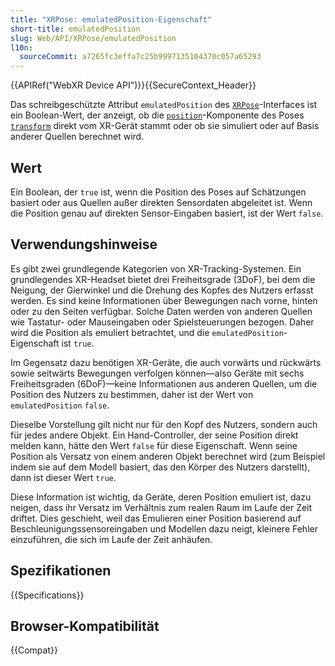 ```yaml
---
title: "XRPose: emulatedPosition-Eigenschaft"
short-title: emulatedPosition
slug: Web/API/XRPose/emulatedPosition
l10n:
  sourceCommit: a7265fc3effa7c25b9997135104370c057a65293
---
```


{{APIRef("WebXR Device API")}}{{SecureContext_Header}}

Das schreibgeschützte Attribut `emulatedPosition` des [`XRPose`](/de/docs/Web/API/XRPose)-Interfaces ist ein Boolean-Wert, der anzeigt, ob die [`position`](/de/docs/Web/API/XRRigidTransform/position)-Komponente des Poses [`transform`](/de/docs/Web/API/XRPose/transform) direkt vom XR-Gerät stammt oder ob sie simuliert oder auf Basis anderer Quellen berechnet wird.

## Wert

Ein Boolean, der `true` ist, wenn die Position des Poses auf Schätzungen basiert oder aus Quellen außer direkten Sensordaten abgeleitet ist. Wenn die Position genau auf direkten Sensor-Eingaben basiert, ist der Wert `false`.

## Verwendungshinweise

Es gibt zwei grundlegende Kategorien von XR-Tracking-Systemen. Ein grundlegendes XR-Headset bietet drei Freiheitsgrade (3DoF), bei dem die Neigung, der Gierwinkel und die Drehung des Kopfes des Nutzers erfasst werden. Es sind keine Informationen über Bewegungen nach vorne, hinten oder zu den Seiten verfügbar. Solche Daten werden von anderen Quellen wie Tastatur- oder Mauseingaben oder Spielsteuerungen bezogen. Daher wird die Position als emuliert betrachtet, und die `emulatedPosition`-Eigenschaft ist `true`.

Im Gegensatz dazu benötigen XR-Geräte, die auch vorwärts und rückwärts sowie seitwärts Bewegungen verfolgen können—also Geräte mit sechs Freiheitsgraden (6DoF)—keine Informationen aus anderen Quellen, um die Position des Nutzers zu bestimmen, daher ist der Wert von `emulatedPosition` `false`.

Dieselbe Vorstellung gilt nicht nur für den Kopf des Nutzers, sondern auch für jedes andere Objekt. Ein Hand-Controller, der seine Position direkt melden kann, hätte den Wert `false` für diese Eigenschaft. Wenn seine Position als Versatz von einem anderen Objekt berechnet wird (zum Beispiel indem sie auf dem Modell basiert, das den Körper des Nutzers darstellt), dann ist dieser Wert `true`.

Diese Information ist wichtig, da Geräte, deren Position emuliert ist, dazu neigen, dass ihr Versatz im Verhältnis zum realen Raum im Laufe der Zeit driftet. Dies geschieht, weil das Emulieren einer Position basierend auf Beschleunigungssensoreingaben und Modellen dazu neigt, kleinere Fehler einzuführen, die sich im Laufe der Zeit anhäufen.

## Spezifikationen

{{Specifications}}

## Browser-Kompatibilität

{{Compat}}
